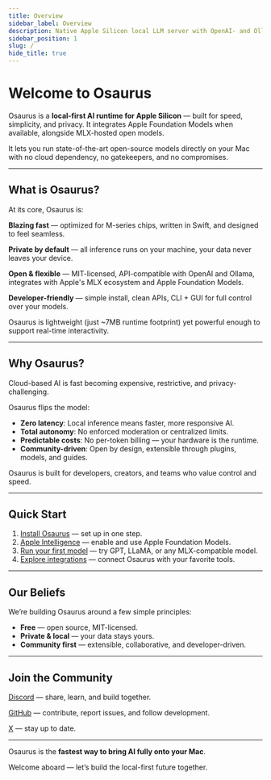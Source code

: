 ```yaml
---
title: Overview
sidebar_label: Overview
description: Native Apple Silicon local LLM server with OpenAI- and Ollama-compatible APIs.
sidebar_position: 1
slug: /
hide_title: true
---
```


# Welcome to Osaurus

Osaurus is a **local-first AI runtime for Apple Silicon** — built for speed, simplicity, and privacy. It integrates Apple Foundation Models when available, alongside MLX-hosted open models.

It lets you run state-of-the-art open-source models directly on your Mac with no cloud dependency, no gatekeepers, and no compromises.

---

## What is Osaurus?

At its core, Osaurus is:

<Icon name="Zap" /> **Blazing fast** — optimized for M-series chips, written in Swift, and designed to feel seamless.

<Icon name="Shield" /> **Private by default** — all inference runs on your machine, your data never leaves your device.

<Icon name="Puzzle" /> **Open & flexible** — MIT-licensed, API-compatible with OpenAI and Ollama, integrates with Apple's MLX ecosystem and Apple Foundation Models.

<Icon name="Sliders" /> **Developer-friendly** — simple install, clean APIs, CLI + GUI for full control over your models.

Osaurus is lightweight (just ~7MB runtime footprint) yet powerful enough to support real-time interactivity.

---

## Why Osaurus?

Cloud-based AI is fast becoming expensive, restrictive, and privacy-challenging.

Osaurus flips the model:

- **Zero latency**: Local inference means faster, more responsive AI.
- **Total autonomy**: No enforced moderation or centralized limits.
- **Predictable costs**: No per-token billing — your hardware is the runtime.
- **Community-driven**: Open by design, extensible through plugins, models, and guides.

Osaurus is built for developers, creators, and teams who value control and speed.

---

## Quick Start

1. [Install Osaurus](./installation.md) — set up in one step.
2. [Apple Intelligence](./models/apple-intelligence.md) — enable and use Apple Foundation Models.
3. [Run your first model](./quickstart.md) — try GPT, LLaMA, or any MLX-compatible model.
4. [Explore integrations](./integrations.md) — connect Osaurus with your favorite tools.

---

## Our Beliefs

We’re building Osaurus around a few simple principles:

- **Free** — open source, MIT-licensed.
- **Private & local** — your data stays yours.
- **Community first** — extensible, collaborative, and developer-driven.

---

## Join the Community

<Icon name="MessageCircle" /> [Discord](https://discord.gg/dinoki) — share, learn, and build together.

<Icon name="Github" /> [GitHub](https://github.com/dinoki-ai/osaurus) — contribute, report issues, and follow development.

<Icon name="Twitter" /> [X](https://x.com/dinokilabs) — stay up to date.

---

Osaurus is the **fastest way to bring AI fully onto your Mac**.

Welcome aboard — let’s build the local-first future together.
